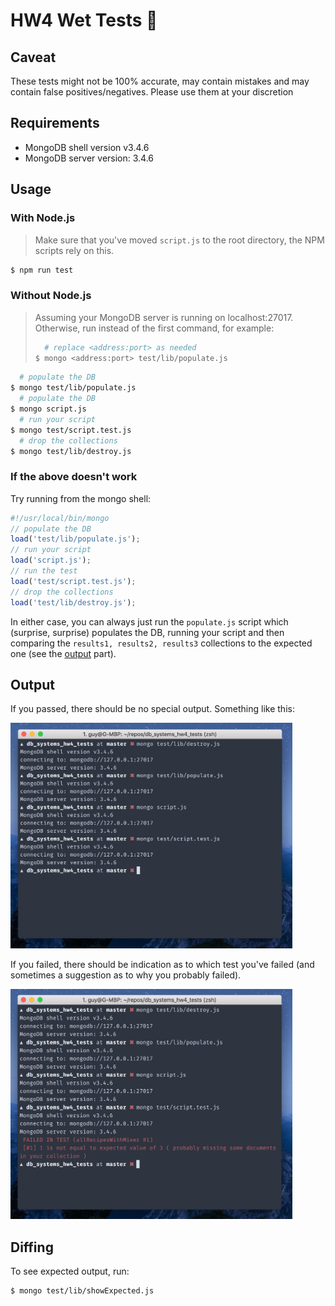 # HW4 Wet Tests 🚀

## Caveat

These tests might not be 100% accurate, may contain mistakes and may contain false positives/negatives.
Please use them at your discretion

## Requirements

* MongoDB shell version v3.4.6
* MongoDB server version: 3.4.6

## Usage

### With Node.js

> Make sure that you've moved `script.js` to the root directory, the NPM scripts rely on this.

```bash
$ npm run test
```

### Without Node.js

> Assuming your MongoDB server is running on localhost:27017.
> Otherwise, run instead of the first command, for example:
> ```bash
>   # replace <address:port> as needed
> $ mongo <address:port> test/lib/populate.js
> ```

```bash
  # populate the DB
$ mongo test/lib/populate.js
  # populate the DB
$ mongo script.js
  # run your script
$ mongo test/script.test.js
  # drop the collections
$ mongo test/lib/destroy.js
```

### If the above doesn't work

Try running from the mongo shell:

```javascript
#!/usr/local/bin/mongo
// populate the DB
load('test/lib/populate.js');
// run your script
load('script.js');
// run the test
load('test/script.test.js');
// drop the collections
load('test/lib/destroy.js');
```

In either case, you can always just run the `populate.js` script which (surprise, surprise) populates the DB, running your script and then comparing the `results1, results2, results3` collections to the expected one (see the [output](https://github.com/guywald1/db_systems_hw4_tests#output) part).

## Output

If you passed, there should be no special output.
Something like this:

<img src="./assets/screenshot_passed.png" alt="screenshot" height="361" width="451"/>

If you failed, there should be indication as to which test you've failed (and sometimes a suggestion as to why you probably failed).

<img src="./assets/screenshot_failed.png" alt="screenshot" height="368" width="451"/>

## Diffing

To see expected output, run:

```bash
$ mongo test/lib/showExpected.js
```
